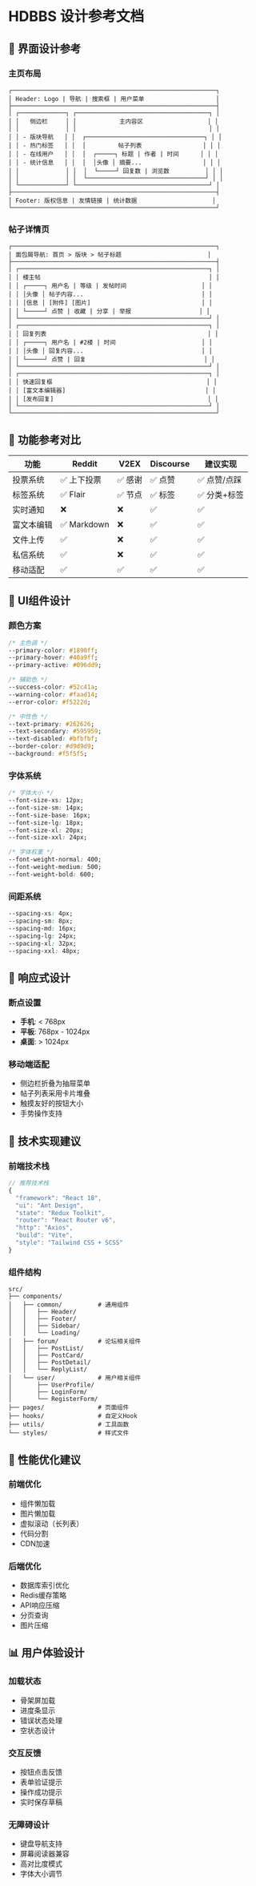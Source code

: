 # HDBBS 设计参考文档

## 🎨 界面设计参考

### 主页布局
```
┌─────────────────────────────────────────────────────────┐
│ Header: Logo | 导航 | 搜索框 | 用户菜单                    │
├─────────────────────────────────────────────────────────┤
│ ┌─────────────┐ ┌─────────────────────────────────────┐ │
│ │   侧边栏     │ │            主内容区                  │ │
│ │             │ │                                     │ │
│ │ - 版块导航   │ │  ┌─────────────────────────────────┐ │ │
│ │ - 热门标签   │ │  │         帖子列表                 │ │ │
│ │ - 在线用户   │ │  │  ┌─────┐ 标题 | 作者 | 时间      │ │ │
│ │ - 统计信息   │ │  │  │头像 │ 摘要...                 │ │ │
│ │             │ │  │  └─────┘ 回复数 | 浏览数          │ │ │
│ │             │ │  └─────────────────────────────────┘ │ │
│ └─────────────┘ └─────────────────────────────────────┘ │
├─────────────────────────────────────────────────────────┤
│ Footer: 版权信息 | 友情链接 | 统计数据                     │
└─────────────────────────────────────────────────────────┘
```

### 帖子详情页
```
┌─────────────────────────────────────────────────────────┐
│ 面包屑导航: 首页 > 版块 > 帖子标题                        │
├─────────────────────────────────────────────────────────┤
│ ┌─────────────────────────────────────────────────────┐ │
│ │ 楼主帖                                               │ │
│ │ ┌─────┐ 用户名 | 等级 | 发帖时间                     │ │
│ │ │头像 │ 帖子内容...                                 │ │
│ │ │信息 │ [附件] [图片]                               │ │
│ │ └─────┘ 点赞 | 收藏 | 分享 | 举报                   │ │
│ └─────────────────────────────────────────────────────┘ │
│ ┌─────────────────────────────────────────────────────┐ │
│ │ 回复列表                                             │ │
│ │ ┌─────┐ 用户名 | #2楼 | 时间                        │ │
│ │ │头像 │ 回复内容...                                 │ │
│ │ └─────┘ 点赞 | 回复                                 │ │
│ └─────────────────────────────────────────────────────┘ │
│ ┌─────────────────────────────────────────────────────┐ │
│ │ 快速回复框                                           │ │
│ │ [富文本编辑器]                                       │ │
│ │ [发布回复]                                           │ │
│ └─────────────────────────────────────────────────────┘ │
└─────────────────────────────────────────────────────────┘
```

## 🎯 功能参考对比

| 功能 | Reddit | V2EX | Discourse | 建议实现 |
|------|--------|------|-----------|----------|
| 投票系统 | ✅ 上下投票 | ✅ 感谢 | ✅ 点赞 | ✅ 点赞/点踩 |
| 标签系统 | ✅ Flair | ✅ 节点 | ✅ 标签 | ✅ 分类+标签 |
| 实时通知 | ❌ | ❌ | ✅ | ✅ |
| 富文本编辑 | ✅ Markdown | ❌ | ✅ | ✅ |
| 文件上传 | ✅ | ❌ | ✅ | ✅ |
| 私信系统 | ✅ | ❌ | ✅ | ✅ |
| 移动适配 | ✅ | ✅ | ✅ | ✅ |

## 🎨 UI组件设计

### 颜色方案
```css
/* 主色调 */
--primary-color: #1890ff;
--primary-hover: #40a9ff;
--primary-active: #096dd9;

/* 辅助色 */
--success-color: #52c41a;
--warning-color: #faad14;
--error-color: #f5222d;

/* 中性色 */
--text-primary: #262626;
--text-secondary: #595959;
--text-disabled: #bfbfbf;
--border-color: #d9d9d9;
--background: #f5f5f5;
```

### 字体系统
```css
/* 字体大小 */
--font-size-xs: 12px;
--font-size-sm: 14px;
--font-size-base: 16px;
--font-size-lg: 18px;
--font-size-xl: 20px;
--font-size-xxl: 24px;

/* 字体权重 */
--font-weight-normal: 400;
--font-weight-medium: 500;
--font-weight-bold: 600;
```

### 间距系统
```css
--spacing-xs: 4px;
--spacing-sm: 8px;
--spacing-md: 16px;
--spacing-lg: 24px;
--spacing-xl: 32px;
--spacing-xxl: 48px;
```

## 📱 响应式设计

### 断点设置
- **手机**: < 768px
- **平板**: 768px - 1024px  
- **桌面**: > 1024px

### 移动端适配
- 侧边栏折叠为抽屉菜单
- 帖子列表采用卡片堆叠
- 触摸友好的按钮大小
- 手势操作支持

## 🔧 技术实现建议

### 前端技术栈
```javascript
// 推荐技术栈
{
  "framework": "React 18",
  "ui": "Ant Design",
  "state": "Redux Toolkit",
  "router": "React Router v6",
  "http": "Axios",
  "build": "Vite",
  "style": "Tailwind CSS + SCSS"
}
```

### 组件结构
```
src/
├── components/
│   ├── common/          # 通用组件
│   │   ├── Header/
│   │   ├── Footer/
│   │   ├── Sidebar/
│   │   └── Loading/
│   ├── forum/           # 论坛相关组件
│   │   ├── PostList/
│   │   ├── PostCard/
│   │   ├── PostDetail/
│   │   └── ReplyList/
│   └── user/            # 用户相关组件
│       ├── UserProfile/
│       ├── LoginForm/
│       └── RegisterForm/
├── pages/               # 页面组件
├── hooks/               # 自定义Hook
├── utils/               # 工具函数
└── styles/              # 样式文件
```

## 🚀 性能优化建议

### 前端优化
- 组件懒加载
- 图片懒加载
- 虚拟滚动（长列表）
- 代码分割
- CDN加速

### 后端优化
- 数据库索引优化
- Redis缓存策略
- API响应压缩
- 分页查询
- 图片压缩

## 📊 用户体验设计

### 加载状态
- 骨架屏加载
- 进度条显示
- 错误状态处理
- 空状态设计

### 交互反馈
- 按钮点击反馈
- 表单验证提示
- 操作成功提示
- 实时保存草稿

### 无障碍设计
- 键盘导航支持
- 屏幕阅读器兼容
- 高对比度模式
- 字体大小调节
